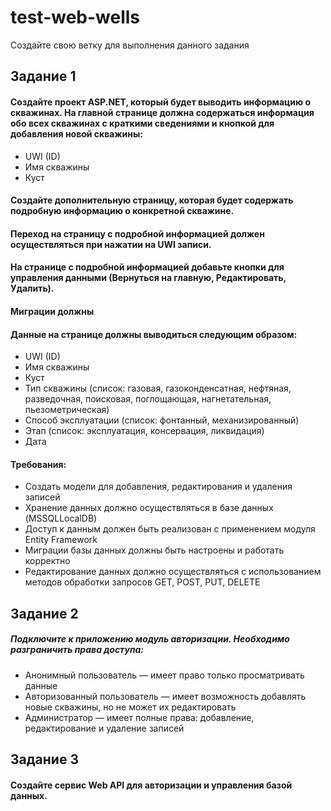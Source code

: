 # test-web-wells
Создайте свою ветку для выполнения данного задания

## Задание 1
#### Создайте проект ASP.NET, который будет выводить информацию о скважинах. На главной странице должна содержаться информация обо всех скважинах с краткими сведениями и кнопкой для добавления новой скважины:
- UWI (ID)
- Имя скважины
- Куст

#### Создайте дополнительную страницу, которая будет содержать подробную информацию о конкретной скважине. 
#### Переход на страницу с подробной информацией должен осуществляться при нажатии на UWI записи.
#### На странице с подробной информацией добавьте кнопки для управления данными (Вернуться на главную, Редактировать, Удалить). 
#### Миграции должны 
#### Данные на странице должны выводиться следующим образом:
- UWI (ID)
- Имя скважины
- Куст
- Тип скважины (список: газовая, газоконденсатная, нефтяная, разведочная, поисковая, поглощающая, нагнетательная, пьезометрическая)
- Способ эксплуатации (список: фонтанный, механизированный)
- Этап (список: эксплуатация, консервация, ликвидация)
- Дата
#### Требования:
- Создать модели для добавления, редактирования и удаления записей
- Хранение данных должно осуществляться в базе данных (MSSQLLocalDB)
- Доступ к данным должен быть реализован с применением модуля Entity Framework
- Миграции базы данных должны быть настроены и работать корректно
- Редактирование данных должно осуществляться с использованием методов обработки запросов GET, POST, PUT, DELETE
  
## Задание 2
##### Подключите к приложению модуль авторизации. Необходимо разграничить права доступа:
- Анонимный пользователь — имеет право только просматривать данные
- Авторизованный пользователь — имеет возможность добавлять новые скважины, но не может их редактировать
- Администратор — имеет полные права: добавление, редактирование и удаление записей

## Задание 3
#### Создайте сервис Web API для авторизации и управления базой данных.

